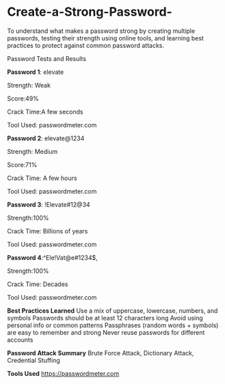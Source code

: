 # Create-a-Strong-Password-
To understand what makes a password strong by creating multiple passwords, testing their strength using online tools, and learning best practices to protect against common password attacks.

Password Tests and Results

**Password 1**: elevate

Strength: Weak

Score:49%

Crack Time:A few seconds

Tool Used: passwordmeter.com


**Password 2**: elevate@1234

Strength: Medium

Score:71%

Crack Time: A few hours

Tool Used: passwordmeter.com


**Password 3**: !Elevate#12@34

Strength:100%

Crack Time: Billions of years

Tool Used: passwordmeter.com


**Password 4**:^Ele!Vat@e#1234$,

Strength:100%

Crack Time: Decades

Tool Used: passwordmeter.com


**Best Practices Learned**
Use a mix of uppercase, lowercase, numbers, and symbols
Passwords should be at least 12 characters long
Avoid using personal info or common patterns
Passphrases (random words + symbols) are easy to remember and strong
Never reuse passwords for different accounts

**Password Attack Summary**
Brute Force Attack, Dictionary Attack, Credential Stuffing

**Tools Used**
https://passwordmeter.com
